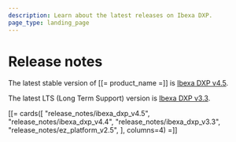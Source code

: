 ```yaml
---
description: Learn about the latest releases on Ibexa DXP.
page_type: landing_page
---
```


# Release notes

The latest stable version of [[= product_name =]] is [Ibexa DXP v4.5](ibexa_dxp_v4.5.md).

The latest LTS (Long Term Support) version is [Ibexa DXP v3.3](ibexa_dxp_v3.3.md).

[[= cards([
    "release_notes/ibexa_dxp_v4.5",
    "release_notes/ibexa_dxp_v4.4",
    "release_notes/ibexa_dxp_v3.3",
    "release_notes/ez_platform_v2.5",
], columns=4) =]]
